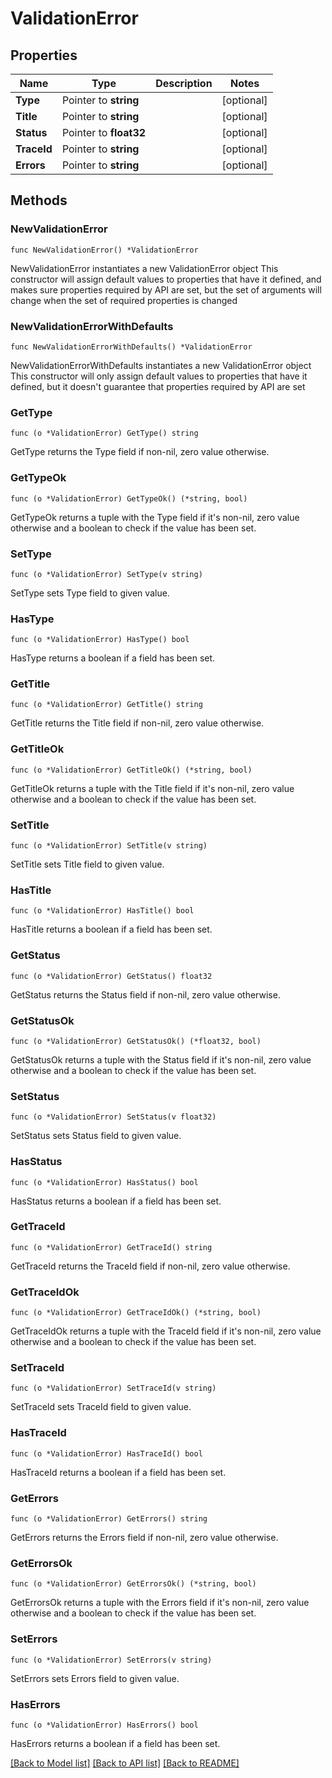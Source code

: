 # ValidationError

## Properties

Name | Type | Description | Notes
------------ | ------------- | ------------- | -------------
**Type** | Pointer to **string** |  | [optional] 
**Title** | Pointer to **string** |  | [optional] 
**Status** | Pointer to **float32** |  | [optional] 
**TraceId** | Pointer to **string** |  | [optional] 
**Errors** | Pointer to **string** |  | [optional] 

## Methods

### NewValidationError

`func NewValidationError() *ValidationError`

NewValidationError instantiates a new ValidationError object
This constructor will assign default values to properties that have it defined,
and makes sure properties required by API are set, but the set of arguments
will change when the set of required properties is changed

### NewValidationErrorWithDefaults

`func NewValidationErrorWithDefaults() *ValidationError`

NewValidationErrorWithDefaults instantiates a new ValidationError object
This constructor will only assign default values to properties that have it defined,
but it doesn't guarantee that properties required by API are set

### GetType

`func (o *ValidationError) GetType() string`

GetType returns the Type field if non-nil, zero value otherwise.

### GetTypeOk

`func (o *ValidationError) GetTypeOk() (*string, bool)`

GetTypeOk returns a tuple with the Type field if it's non-nil, zero value otherwise
and a boolean to check if the value has been set.

### SetType

`func (o *ValidationError) SetType(v string)`

SetType sets Type field to given value.

### HasType

`func (o *ValidationError) HasType() bool`

HasType returns a boolean if a field has been set.

### GetTitle

`func (o *ValidationError) GetTitle() string`

GetTitle returns the Title field if non-nil, zero value otherwise.

### GetTitleOk

`func (o *ValidationError) GetTitleOk() (*string, bool)`

GetTitleOk returns a tuple with the Title field if it's non-nil, zero value otherwise
and a boolean to check if the value has been set.

### SetTitle

`func (o *ValidationError) SetTitle(v string)`

SetTitle sets Title field to given value.

### HasTitle

`func (o *ValidationError) HasTitle() bool`

HasTitle returns a boolean if a field has been set.

### GetStatus

`func (o *ValidationError) GetStatus() float32`

GetStatus returns the Status field if non-nil, zero value otherwise.

### GetStatusOk

`func (o *ValidationError) GetStatusOk() (*float32, bool)`

GetStatusOk returns a tuple with the Status field if it's non-nil, zero value otherwise
and a boolean to check if the value has been set.

### SetStatus

`func (o *ValidationError) SetStatus(v float32)`

SetStatus sets Status field to given value.

### HasStatus

`func (o *ValidationError) HasStatus() bool`

HasStatus returns a boolean if a field has been set.

### GetTraceId

`func (o *ValidationError) GetTraceId() string`

GetTraceId returns the TraceId field if non-nil, zero value otherwise.

### GetTraceIdOk

`func (o *ValidationError) GetTraceIdOk() (*string, bool)`

GetTraceIdOk returns a tuple with the TraceId field if it's non-nil, zero value otherwise
and a boolean to check if the value has been set.

### SetTraceId

`func (o *ValidationError) SetTraceId(v string)`

SetTraceId sets TraceId field to given value.

### HasTraceId

`func (o *ValidationError) HasTraceId() bool`

HasTraceId returns a boolean if a field has been set.

### GetErrors

`func (o *ValidationError) GetErrors() string`

GetErrors returns the Errors field if non-nil, zero value otherwise.

### GetErrorsOk

`func (o *ValidationError) GetErrorsOk() (*string, bool)`

GetErrorsOk returns a tuple with the Errors field if it's non-nil, zero value otherwise
and a boolean to check if the value has been set.

### SetErrors

`func (o *ValidationError) SetErrors(v string)`

SetErrors sets Errors field to given value.

### HasErrors

`func (o *ValidationError) HasErrors() bool`

HasErrors returns a boolean if a field has been set.


[[Back to Model list]](../README.md#documentation-for-models) [[Back to API list]](../README.md#documentation-for-api-endpoints) [[Back to README]](../README.md)


